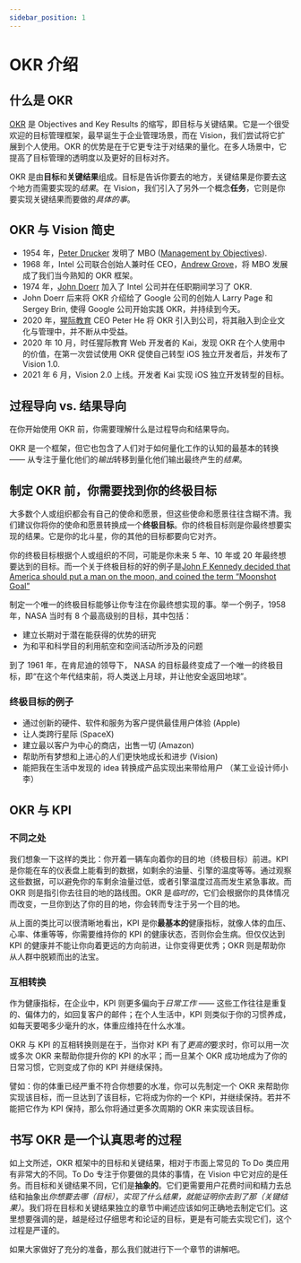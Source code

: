 ```yaml
---
sidebar_position: 1
---
```


# OKR 介绍

## 什么是 OKR

[OKR] 是 Objectives and Key Results 的缩写，即目标与关键结果。它是一个很受欢迎的目标管理框架，最早诞生于企业管理场景，而在 Vision，我们尝试将它扩展到个人使用。OKR 的优势是在于它更专注于对结果的量化。在多人场景中，它提高了目标管理的透明度以及更好的目标对齐。

OKR 是由**目标**和**关键结果**组成。目标是告诉你要去的地方，关键结果是你要去这个地方而需要实现的*结果*。在 Vision，我们引入了另外一个概念**任务**，它则是你要实现关键结果而要做的*具体的事*。

## OKR 与 Vision 简史

- 1954 年，[Peter Drucker] 发明了 MBO ([Management by Objectives]).
- 1968 年，Intel 公司联合创始人兼时任 CEO，[Andrew Grove]，将 MBO 发展成了我们当今熟知的 OKR 框架。
- 1974 年，[John Doerr] 加入了 Intel 公司并在任职期间学习了 OKR.
- John Doerr 后来将 OKR 介绍给了 Google 公司的创始人 Larry Page 和 Sergey Brin, 使得 Google 公司开始实践 OKR，并持续到今天。
- 2020 年，[猩际教育] CEO Peter He 将 OKR 引入到公司，将其融入到企业文化与管理中，并不断从中受益。
- 2020 年 10 月，时任猩际教育 Web 开发者的 Kai，发现 OKR 在个人使用中的价值，在第一次尝试使用 OKR 促使自己转型 iOS 独立开发者后，并发布了 Vision 1.0.
- 2021 年 6 月，Vision 2.0 上线。开发者 Kai 实现 iOS 独立开发转型的目标。

## 过程导向 vs. 结果导向

在你开始使用 OKR 前，你需要理解什么是过程导向和结果导向。

OKR 是一个框架，但它也包含了人们对于如何量化工作的认知的最基本的转换 —— 从专注于量化他们的*输出*转移到量化他们输出最终产生的*结果*。

## 制定 OKR 前，你需要找到你的终极目标

大多数个人或组织都会有自己的使命和愿景，但这些使命和愿景往往含糊不清。我们建议你将你的使命和愿景转换成一个**终极目标**。你的终极目标则是你最终想要实现的结果。它是你的北斗星，你的其他的目标都要向它对齐。

你的终极目标根据个人或组织的不同，可能是你未来 5 年、10 年或 20 年最终想要达到的目标。而一个关于终极目标的好的例子是[John F Kennedy decided that America should put a man on the moon, and coined the term “Moonshot Goal”]

制定一个唯一的终极目标能够让你专注在你最终想实现的事。举一个例子，1958 年，NASA 当时有 8 个最高级别的目标，其中包括：

- 建立长期对于潜在能获得的优势的研究
- 为和平和科学目的利用航空和空间活动所涉及的问题

到了 1961 年，在肯尼迪的领导下， NASA 的目标最终变成了一个唯一的终极目标，即“在这个年代结束前，将人类送上月球，并让他安全返回地球”。

### 终极目标的例子

- 通过创新的硬件、软件和服务为客户提供最佳用户体验 (Apple)
- 让人类跨行星际 (SpaceX)
- 建立最以客户为中心的商店，出售一切 (Amazon)
- 帮助所有梦想和上进心的人们更快地成长和进步 (Vision)
- 能把我在生活中发现的 idea 转换成产品实现出来带给用户 （某工业设计师小李）

## OKR 与 KPI

### 不同之处

我们想象一下这样的类比：你开着一辆车向着你的目的地（终极目标）前进。KPI 是你能在车的仪表盘上能看到的数据，如剩余的油量、引擎的温度等等。通过观察这些数据，可以避免你的车剩余油量过低，或者引擎温度过高而发生紧急事故。而 OKR 则是指引你去往目的地的路线图。OKR 是*临时的*，它们会根据你的具体情况而改变，一旦你到达了你的目的地，你会转而专注于另一个目的地。

从上面的类比可以很清晰地看出，KPI 是你**最基本的**健康指标，就像人体的血压、心率、体重等等，你需要维持你的 KPI 的健康状态，否则你会生病。但仅仅达到 KPI 的健康并不能让你向着更远的方向前进，让你变得更优秀；OKR 则是帮助你从人群中脱颖而出的法宝。

### 互相转换

作为健康指标，在企业中，KPI 则更多偏向于*日常工作* —— 这些工作往往是重复的、偏体力的，如回复客户的邮件；在个人生活中，KPI 则类似于你的习惯养成，如每天要喝多少毫升的水，体重应维持在什么水准。

OKR 与 KPI 的互相转换则是在于，当你对 KPI 有了*更高的*要求时，你可以用一次或多次 OKR 来帮助你提升你的 KPI 的水平；而一旦某个 OKR 成功地成为了你的日常习惯，它则变成了你的 KPI 并继续保持。

譬如：你的体重已经严重不符合你想要的水准，你可以先制定一个 OKR 来帮助你实现该目标，而一旦达到了该目标，它将成为你的一个 KPI，并继续保持。若并不能把它作为 KPI 保持，那么你将通过更多次周期的 OKR 来实现该目标。

## 书写 OKR 是一个认真思考的过程

如上文所述，OKR 框架中的目标和关键结果，相对于市面上常见的 To Do 类应用有非常大的不同。To Do 专注于你要做的具体的事情，在 Vision 中它对应的是任务。而目标和关键结果不同，它们是**抽象的**。它们更需要用户花费时间和精力去总结和抽象出*你想要去哪（目标）*，_实现了什么结果，就能证明你去到了那（关键结果）_。我们将在目标和关键结果独立的章节中阐述应该如何正确地去制定它们。这里想要强调的是，越是经过仔细思考和论证的目标，更是有可能去实现它们，这个过程是严谨的。

如果大家做好了充分的准备，那么我们就进行下一个章节的讲解吧。

[okr]: https://en.wikipedia.org/wiki/OKR
[john f kennedy decided that america should put a man on the moon, and coined the term “moonshot goal”]: https://www.perdoo.com/blog/moonshot-goal/
[peter drucker]: https://zh.wikipedia.org/wiki/彼得·德鲁克
[management by objectives]: https://en.wikipedia.org/wiki/Management_by_objectives
[john doerr]: https://zh.wikipedia.org/wiki/约翰·杜尔
[andrew grove]: https://zh.wikipedia.org/wiki/安迪·葛洛夫
[猩际教育]: https://www.apeuni.com
